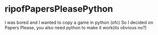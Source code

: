 # ripofPapersPleasePython
I was bored and I wanted to copy a game in python (ofc)
So I decided on Papers Please, you also need python to make it work(its obvious no?)

